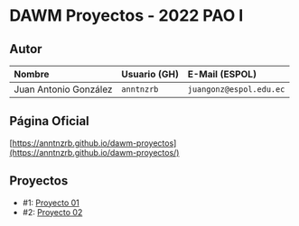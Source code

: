 # DAWM Proyectos - 2022 PAO I

## Autor

| Nombre                | Usuario (GH) | E-Mail (ESPOL)          |
|:----------------------|:-------------|:------------------------|
| Juan Antonio González | `anntnzrb`   | `juangonz@espol.edu.ec` |

## Página Oficial

[https://anntnzrb.github.io/dawm-proyectos](https://anntnzrb.github.io/dawm-proyectos/)

## Proyectos

- #1: [Proyecto 01](https://anntnzrb.github.io/dawm-proyectos/proyecto-01/)
- #2: [Proyecto 02](https://anntnzrb.github.io/dawm-proyectos/proyecto-02/public)
